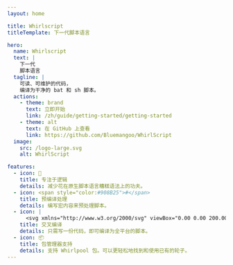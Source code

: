 ```yaml
---
layout: home

title: Whirlscript
titleTemplate: 下一代脚本语言

hero:
  name: Whirlscript
  text: |
    下一代
    脚本语言
  tagline: |
    可读、可维护的代码，
    编译为干净的 bat 和 sh 脚本。
  actions:
    - theme: brand
      text: 立即开始
      link: /zh/guide/getting-started/getting-started
    - theme: alt
      text: 在 GitHub 上查看
      link: https://github.com/Bluemangoo/WhirlScript
  image:
    src: /logo-large.svg
    alt: WhirlScript

features:
  - icon: 📝
    title: 专注于逻辑
    details: 减少花在原生脚本语言糟糕语法上的功夫。
  - icon: <span style="color:#908B25">#</span>
    title: 预编译处理
    details: 编写宏内容来预处理脚本。
  - icon: |
      <svg xmlns="http://www.w3.org/2000/svg" viewBox="0.00 0.00 200.00 200.00"><path fill="#303c42" d="M 100.71 103.13 Q 99.01 90.60 93.26 79.65 Q 92.99 79.14 92.49 79.42 Q 87.95 81.99 83.50 83.17 C 81.13 83.79 78.16 81.79 76.28 80.44 Q 75.77 80.08 75.53 80.65 Q 73.30 85.75 70.63 90.65 Q 67.73 95.96 64.34 108.28 Q 64.20 108.82 64.58 109.22 C 67.10 111.81 68.40 115.38 70.15 118.48 C 71.78 121.36 74.69 122.47 76.46 125.38 Q 76.74 125.84 77.27 125.94 L 79.30 126.33 L 74.73 131.13 C 74.10 127.81 72.70 125.81 70.18 123.96 C 66.84 121.52 64.71 116.24 62.85 112.51 A 0.64 0.64 0.0 0 0 61.65 112.66 C 61.21 114.62 60.78 117.05 58.52 117.71 Q 56.30 118.36 53.67 118.84 A 0.76 0.76 0.0 0 0 53.07 119.78 Q 54.16 123.79 53.30 127.66 Q 53.10 128.55 53.98 128.78 Q 57.26 129.63 60.27 129.75 Q 62.58 129.84 65.65 131.10 Q 68.99 132.47 72.38 133.70 L 70.12 136.21 Q 69.77 136.60 69.27 136.43 C 66.20 135.36 63.26 133.42 59.94 133.32 C 57.06 133.23 48.18 132.29 49.54 127.50 Q 50.40 124.51 49.63 121.24 C 48.34 115.70 52.97 115.35 56.82 114.49 Q 57.56 114.33 57.66 113.58 Q 58.01 110.67 60.00 109.15 Q 60.56 108.72 60.72 108.03 Q 62.94 98.30 66.89 90.19 Q 69.38 85.09 71.60 80.43 C 73.92 75.55 73.27 70.36 73.77 65.21 C 74.42 58.51 76.70 51.90 84.35 51.22 C 99.01 49.93 101.41 64.31 101.00 75.25 Q 100.88 78.55 103.21 81.42 Q 107.09 86.18 110.85 91.26 A 0.72 0.72 0.0 0 1 110.80 92.16 L 100.71 103.13 Z"/><path fill="#ffffff" d="M 81.13 66.54 A 1.73 1.73 0.0 0 0 78.08 66.43 Q 76.96 68.36 77.99 70.37 Q 78.00 70.39 77.98 70.40 L 77.74 70.52 Q 77.54 70.63 77.42 70.42 Q 75.34 66.55 77.80 63.35 A 2.20 2.19 38.8 0 1 80.97 63.01 Q 83.59 65.23 82.27 69.15 Q 81.94 70.14 81.84 69.10 Q 81.69 67.70 81.13 66.54 Z"/><path fill="#ffffff" d="M 91.14 66.11 A 1.61 1.61 0.0 0 0 88.56 66.33 Q 87.78 67.62 87.87 69.11 Q 87.89 69.33 87.76 69.52 Q 87.60 69.74 87.45 69.68 Q 87.35 69.64 87.31 69.53 Q 85.82 65.33 88.84 62.80 A 1.20 1.17 -66.6 0 1 89.50 62.53 Q 91.46 62.38 92.30 64.09 Q 94.09 67.70 91.90 70.60 Q 91.21 71.51 91.62 70.44 Q 92.62 67.81 91.14 66.11 Z"/><path fill="#0077d4" d="M 112.78 102.65 C 123.91 90.65 135.04 78.41 146.31 66.39 A 2.31 2.31 0.0 0 1 149.08 65.93 C 150.83 66.86 150.55 67.79 150.55 69.81 Q 150.56 85.04 150.55 102.41 A 2.10 2.10 0.0 0 1 148.45 104.50 L 114.33 104.50 A 2.34 2.34 0.0 0 1 113.48 104.34 Q 111.81 103.70 112.78 102.65 Z"/><path fill="#f68919" d="M 91.08 75.26 Q 91.98 75.86 90.99 76.30 L 83.30 79.78 Q 82.57 80.12 81.89 79.70 L 77.42 76.98 A 0.63 0.62 -51.8 0 1 77.31 76.00 Q 83.28 70.05 91.08 75.26 Z"/><path fill="#ffffff" d="M 100.71 103.13 L 79.30 126.33 L 77.27 125.94 Q 76.74 125.84 76.46 125.38 C 74.69 122.47 71.78 121.36 70.15 118.48 C 68.40 115.38 67.10 111.81 64.58 109.22 Q 64.20 108.82 64.34 108.28 Q 67.73 95.96 70.63 90.65 Q 73.30 85.75 75.53 80.65 Q 75.77 80.08 76.28 80.44 C 78.16 81.79 81.13 83.79 83.50 83.17 Q 87.95 81.99 92.49 79.42 Q 92.99 79.14 93.26 79.65 Q 99.01 90.60 100.71 103.13 Z"/><rect fill="#0077d4" x="111.88" y="109.19" width="38.68" height="38.68" rx="2.18"/><path fill="#0077d4" d="M 107.08 110.33 Q 107.47 128.28 107.22 145.75 A 2.16 2.15 0.4 0 1 105.06 147.87 L 71.49 147.88 A 0.20 0.20 0.0 0 1 71.34 147.55 Q 88.71 128.71 105.98 110.07 Q 106.16 109.87 106.43 109.82 Q 107.07 109.69 107.08 110.33 Z"/><path fill="#f68919" d="M 74.73 131.13 L 72.38 133.70 Q 68.99 132.47 65.65 131.10 Q 62.58 129.84 60.27 129.75 Q 57.26 129.63 53.98 128.78 Q 53.10 128.55 53.30 127.66 Q 54.16 123.79 53.07 119.78 A 0.76 0.76 0.0 0 1 53.67 118.84 Q 56.30 118.36 58.52 117.71 C 60.78 117.05 61.21 114.62 61.65 112.66 A 0.64 0.64 0.0 0 1 62.85 112.51 C 64.71 116.24 66.84 121.52 70.18 123.96 C 72.70 125.81 74.10 127.81 74.73 131.13 Z"/></svg>
    title: 交叉编译
    details: 只需写一份代码，即可编译为全平台的脚本。
  - icon: 📦
    title: 包管理器支持
    details: 支持 Whirlpool 包。可以更轻松地找到和使用已有的轮子。
---
```


<style>
:root {
  --vp-home-hero-name-color: transparent;
  --vp-home-hero-name-background: -webkit-linear-gradient(120deg, #4879A8 30%, #B0D8F2);

  --vp-home-hero-image-background-image: linear-gradient(-45deg, #4879A8 50%, #B0D8F2 50%);
  --vp-home-hero-image-filter: blur(44px);
}

@media (min-width: 640px) {
  :root {
    --vp-home-hero-image-filter: blur(56px);
  }
}

@media (min-width: 960px) {
  :root {
    --vp-home-hero-image-filter: blur(68px);
  }
}
</style>

